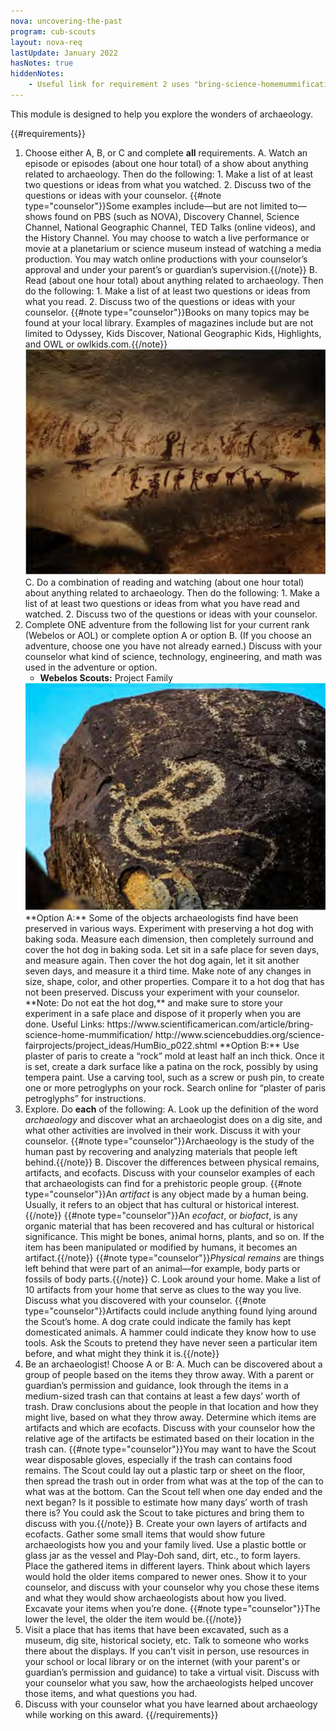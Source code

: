 ```yaml
---
nova: uncovering-the-past
program: cub-scouts
layout: nova-req
lastUpdate: January 2022
hasNotes: true
hiddenNotes:
    - Useful link for requirement 2 uses "bring-science-homemummification" and was updated in January to omit the necessary hyphen. Link updated in our version.
---
```


This module is designed to help you explore the wonders of archaeology.

{{#requirements}}
1. Choose either A, B, or C and complete **all** requirements.
    A. Watch an episode or episodes (about one hour total) of a show about anything related to archaeology. Then do the following:
        1. Make a list of at least two questions or ideas from what you watched.
        2. Discuss two of the questions or ideas with your counselor.
        {{#note type="counselor"}}Some examples include—but are not limited to—shows found on PBS (such as NOVA), Discovery Channel, Science Channel, National Geographic Channel, TED Talks (online videos), and the History Channel. You may choose to watch a live performance or movie at a planetarium or science museum instead of watching a media production. You may watch online productions with your counselor’s approval and under your parent’s or guardian’s supervision.{{/note}}
    B. Read (about one hour total) about anything related to archaeology. Then do the following:
        1. Make a list of at least two questions or ideas from what you read.
        2. Discuss two of the questions or ideas with your counselor.
        {{#note type="counselor"}}Books on many topics may be found at your local library. Examples of magazines include but are not limited to Odyssey, Kids Discover, National Geographic Kids, Highlights, and OWL or owlkids.com.{{/note}}
    <img src="petroglyphs.jpg" class="W(100%) H(a)" />
    C. Do a combination of reading and watching (about one hour total) about anything related to archaeology. Then do the following:
        1. Make a list of at least two questions or ideas from what you have read and watched.
        2. Discuss two of the questions or ideas with your counselor.
2. Complete ONE adventure from the following list for your current rank (Webelos or AOL) or complete option A or option B. (If you choose an adventure, choose one you have not already earned.) Discuss with your counselor what kind of science, technology, engineering, and math was used in the adventure or option.
    * **Webelos Scouts:** Project Family
    <img src="stone-art.jpg" class="W(100%) H(a)" />
    **Option A:** Some of the objects archaeologists find have been preserved in various ways.  Experiment with preserving a hot dog with baking soda. Measure each dimension, then completely surround and cover the hot dog in baking soda. Let sit in a safe place for seven days, and measure again. Then cover the hot dog again, let it sit another seven days, and measure it a third time. Make note of any changes in size, shape, color, and other properties. Compare it to a hot dog that has not been preserved. Discuss your experiment with your counselor.
    **Note: Do not eat the hot dog,** and make sure to store your experiment in a safe place and dispose of it properly when you are done.
    Useful Links:
        https://www.scientificamerican.com/article/bring-science-home-mummification/
        http://www.sciencebuddies.org/science-fairprojects/project_ideas/HumBio_p022.shtml
    **Option B:** Use plaster of paris to create a “rock” mold at least half an inch thick. Once it is set, create a dark surface like a patina on the rock, possibly by using tempera paint.  Use a carving tool, such as a screw or push pin, to create one or more petroglyphs on your rock.
    Search online for “plaster of paris petroglyphs” for instructions.
3. Explore. Do **each** of the following:
    A. Look up the definition of the word *archaeology* and discover what an archaeologist does on a dig site, and what other activities are involved in their work. Discuss it with your counselor.
        {{#note type="counselor"}}Archaeology is the study of the human past by recovering and analyzing materials that people left behind.{{/note}}
    B. Discover the differences between physical remains, artifacts, and ecofacts. Discuss with your counselor examples of each that archaeologists can find for a prehistoric people group.
        {{#note type="counselor"}}An *artifact* is any object made by a human being. Usually, it refers to an object that has cultural or historical interest.{{/note}}
        {{#note type="counselor"}}An *ecofact*, or *biofact*, is any organic material that has been recovered and has cultural or historical significance. This might be bones, animal horns, plants, and so on. If the item has been manipulated or modified by humans, it becomes an artifact.{{/note}}
        {{#note type="counselor"}}*Physical remains* are things left behind that were part of an animal—for example, body parts or fossils of body parts.{{/note}}
    C. Look around your home. Make a list of 10 artifacts from your home that serve as clues to the way you live. Discuss what you discovered with your counselor.
        {{#note type="counselor"}}Artifacts could include anything found lying around the Scout’s home. A dog crate could indicate the family has kept domesticated animals. A hammer could indicate they know how to use tools. Ask the Scouts to pretend they have never seen a particular item before, and what might they think it is.{{/note}}
4. Be an archaeologist! Choose A or B:
    A. Much can be discovered about a group of people based on the items they throw away.  With a parent or guardian’s permission and guidance, look through the items in a medium-sized trash can that contains at least a few days’ worth of trash. Draw conclusions about the people in that location and how they might live, based on what they throw away. Determine which items are artifacts and which are ecofacts. Discuss with your counselor how the relative age of the artifacts be estimated based on their location in the trash can.
        {{#note type="counselor"}}You may want to have the Scout wear disposable gloves, especially if the trash can contains food remains. The Scout could lay out a plastic tarp or sheet on the floor, then spread the trash out in order from what was at the top of the can to what was at the bottom. Can the Scout tell when one day ended and the next began? Is it possible to estimate how many days’ worth of trash there is? You could ask the Scout to take pictures and bring them to discuss with you.{{/note}}
    B. Create your own layers of artifacts and ecofacts. Gather some small items that would show future archaeologists how you and your family lived. Use a plastic bottle or glass jar as the vessel and Play-Doh sand, dirt, etc., to form layers. Place the gathered items in different layers. Think about which layers would hold the older items compared to newer ones. Show it to your counselor, and discuss with your counselor why you chose these items and what they would show archaeologists about how you lived. Excavate your items when you’re done.
        {{#note type="counselor"}}The lower the level, the older the item would be.{{/note}}
5. Visit a place that has items that have been excavated, such as a museum, dig site, historical society, etc. Talk to someone who works there about the displays. If you can’t visit in person, use resources in your school or local library or on the internet (with your parent's or guardian’s permission and guidance) to take a virtual visit. Discuss with your counselor what you saw, how the archaeologists helped uncover those items, and what questions you had.
6. Discuss with your counselor what you have learned about archaeology while working on this award.
{{/requirements}}
